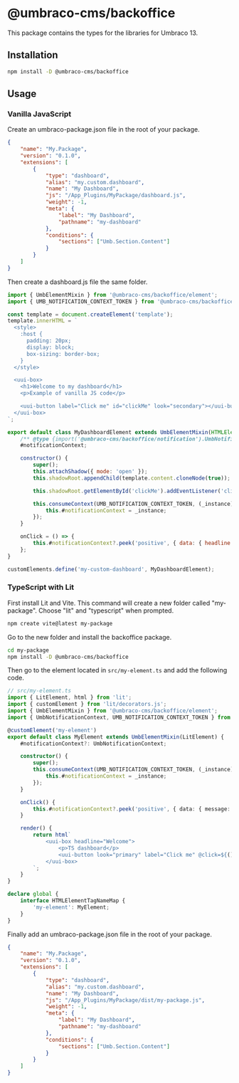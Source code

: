 # @umbraco-cms/backoffice

This package contains the types for the libraries for Umbraco 13.

## Installation

```bash
npm install -D @umbraco-cms/backoffice
```

## Usage

### Vanilla JavaScript

Create an umbraco-package.json file in the root of your package.

```json
{
	"name": "My.Package",
	"version": "0.1.0",
	"extensions": [
		{
			"type": "dashboard",
			"alias": "my.custom.dashboard",
			"name": "My Dashboard",
			"js": "/App_Plugins/MyPackage/dashboard.js",
			"weight": -1,
			"meta": {
				"label": "My Dashboard",
				"pathname": "my-dashboard"
			},
			"conditions": {
				"sections": ["Umb.Section.Content"]
			}
		}
	]
}
```

Then create a dashboard.js file the same folder.

```javascript
import { UmbElementMixin } from '@umbraco-cms/backoffice/element';
import { UMB_NOTIFICATION_CONTEXT_TOKEN } from '@umbraco-cms/backoffice/notification';

const template = document.createElement('template');
template.innerHTML = `
  <style>
    :host {
      padding: 20px;
      display: block;
      box-sizing: border-box;
    }
  </style>

  <uui-box>
    <h1>Welcome to my dashboard</h1>
    <p>Example of vanilla JS code</p>

    <uui-button label="Click me" id="clickMe" look="secondary"></uui-button>
  </uui-box>
`;

export default class MyDashboardElement extends UmbElementMixin(HTMLElement) {
	/** @type {import('@umbraco-cms/backoffice/notification').UmbNotificationContext} */
	#notificationContext;

	constructor() {
		super();
		this.attachShadow({ mode: 'open' });
		this.shadowRoot.appendChild(template.content.cloneNode(true));

		this.shadowRoot.getElementById('clickMe').addEventListener('click', this.onClick.bind(this));

		this.consumeContext(UMB_NOTIFICATION_CONTEXT_TOKEN, (_instance) => {
			this.#notificationContext = _instance;
		});
	}

	onClick = () => {
		this.#notificationContext?.peek('positive', { data: { headline: 'Hello' } });
	};
}

customElements.define('my-custom-dashboard', MyDashboardElement);
```

### TypeScript with Lit

First install Lit and Vite. This command will create a new folder called "my-package". Choose "lit" and "typescript" when prompted.

```bash
npm create vite@latest my-package
```

Go to the new folder and install the backoffice package.

```bash
cd my-package
npm install -D @umbraco-cms/backoffice
```

Then go to the element located in `src/my-element.ts` and add the following code.

```typescript
// src/my-element.ts
import { LitElement, html } from 'lit';
import { customElement } from 'lit/decorators.js';
import { UmbElementMixin } from '@umbraco-cms/backoffice/element';
import { UmbNotificationContext, UMB_NOTIFICATION_CONTEXT_TOKEN } from '@umbraco-cms/backoffice/notification';

@customElement('my-element')
export default class MyElement extends UmbElementMixin(LitElement) {
	#notificationContext?: UmbNotificationContext;

	constructor() {
		super();
		this.consumeContext(UMB_NOTIFICATION_CONTEXT_TOKEN, (_instance) => {
			this.#notificationContext = _instance;
		});
	}

	onClick() {
		this.#notificationContext?.peek('positive', { data: { message: '#h5yr' } });
	}

	render() {
		return html`
			<uui-box headline="Welcome">
				<p>TS dashboard</p>
				<uui-button look="primary" label="Click me" @click=${() => this.onClick()}></uui-button>
			</uui-box>
		`;
	}
}

declare global {
	interface HTMLElementTagNameMap {
		'my-element': MyElement;
	}
}
```

Finally add an umbraco-package.json file in the root of your package.

```json
{
	"name": "My.Package",
	"version": "0.1.0",
	"extensions": [
		{
			"type": "dashboard",
			"alias": "my.custom.dashboard",
			"name": "My Dashboard",
			"js": "/App_Plugins/MyPackage/dist/my-package.js",
			"weight": -1,
			"meta": {
				"label": "My Dashboard",
				"pathname": "my-dashboard"
			},
			"conditions": {
				"sections": ["Umb.Section.Content"]
			}
		}
	]
}
```

